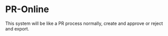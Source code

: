 # PR-Online
This system will be like a PR process normally, create and approve or reject and export.

